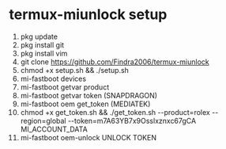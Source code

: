 # termux-miunlock setup
1) pkg update
2) pkg install git
3) pkg install vim
4) git clone https://github.com/Findra2006/termux-miunlock
5) chmod +x setup.sh && ./setup.sh
6) mi-fastboot devices
7) mi-fastboot getvar product
8) mi-fastboot getvar token (SNAPDRAGON)
9) mi-fastboot oem get_token (MEDIATEK)
10) chmod +x get_token.sh && ./get_token.sh --product=rolex --region=global --token=m7A63YB7x9Osslxznxc67gCA MI_ACCOUNT_DATA
11) mi-fastboot oem-unlock UNLOCK TOKEN
